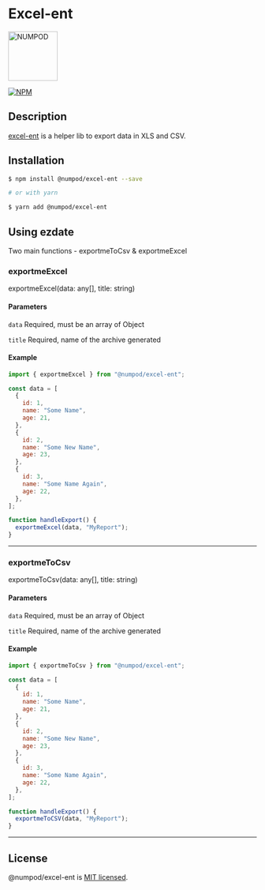 # Excel-ent

<p align="left">
  <a href="#" target="blank"><img src="https://i.imgur.com/vkTQF5g.jpg" width="100" alt="NUMPOD" /></a>
</p>

[![NPM](https://img.shields.io/npm/v/@numpod/excel-ent)](https://www.npmjs.com/package/@numpod/excel-ent)

## Description

[excel-ent](https://github.com/leoreisdias/excel-ent.git) is a helper lib to export data in XLS and CSV.

## Installation

```bash
$ npm install @numpod/excel-ent --save

# or with yarn

$ yarn add @numpod/excel-ent
```

## Using ezdate

Two main functions - exportmeToCsv & exportmeExcel

### exportmeExcel

exportmeExcel(data: any[], title: string)

#### Parameters

`data`
Required, must be an array of Object

`title`
Required, name of the archive generated

#### Example

```js
import { exportmeExcel } from "@numpod/excel-ent";

const data = [
  {
    id: 1,
    name: "Some Name",
    age: 21,
  },
  {
    id: 2,
    name: "Some New Name",
    age: 23,
  },
  {
    id: 3,
    name: "Some Name Again",
    age: 22,
  },
];

function handleExport() {
  exportmeExcel(data, "MyReport");
}
```

---

### exportmeToCsv

exportmeToCsv(data: any[], title: string)

#### Parameters

`data`
Required, must be an array of Object

`title`
Required, name of the archive generated

#### Example

```js
import { exportmeToCsv } from "@numpod/excel-ent";

const data = [
  {
    id: 1,
    name: "Some Name",
    age: 21,
  },
  {
    id: 2,
    name: "Some New Name",
    age: 23,
  },
  {
    id: 3,
    name: "Some Name Again",
    age: 22,
  },
];

function handleExport() {
  exportmeToCSV(data, "MyReport");
}
```

---

## License

@numpod/excel-ent is [MIT licensed](LICENSE).
